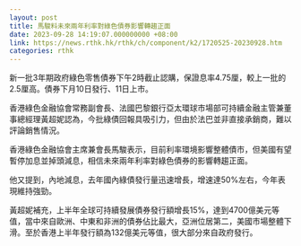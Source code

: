 ```yaml
---
layout: post
title: 馬駿料未來兩年利率對綠色債券影響轉趨正面
date: 2023-09-28 14:19:07.000000000 +08:00
link: https://news.rthk.hk/rthk/ch/component/k2/1720525-20230928.htm
categories: rthk
---
```


新一批3年期政府綠色零售債券下午2時截止認購，保證息率4.75厘，較上一批的2.5厘高。債券下月10日發行、11日上市。

香港綠色金融協會常務副會長、法國巴黎銀行亞太環球市場部可持續金融主管兼董事總經理黃超妮認為，今批綠債回報具吸引力，但由於法巴並非直接承銷商，難以評論銷售情況。

香港綠色金融協會主席兼會長馬駿表示，目前利率環境影響整體債市，但美國有望暫停加息並掉頭減息，相信未來兩年利率對綠色債券的影響轉趨正面。

他又提到，內地減息，去年國內綠債發行量迅速增長，增速達50%左右，今年表現維持強勁。

黃超妮補充，上半年全球可持續發展債券發行額增長15%，達到4700億美元等值，當中來自歐洲、中東和非洲的債券佔比最大，亞洲位居第二，美國市場整體下滑。至於香港上半年發行額為132億美元等值，很大部分來自政府發行。
